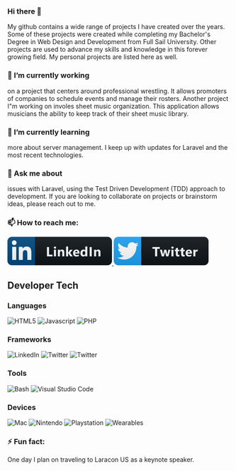 ### Hi there 👋

My github contains a wide range of projects I have created over the years. Some of these projects were created while completing my Bachelor's Degree in Web Design and Development from Full Sail University. Other projects are used to advance my skills and knowledge in this forever growing field. My personal projects are listed here as well.

### 🔭 I’m currently working

on a project that centers around professional wrestling. It allows promoters of companies to schedule events and manage their rosters. Another project I"m working on involes sheet music organization. This application allows musicians the ability to keep track of their sheet music library.

### 🌱 I’m currently learning

more about server management. I keep up with updates for Laravel and the most recent technologies.

### 💬 Ask me about

issues with Laravel, using the Test Driven Development (TDD) approach to development. If you are looking to collaborate on projects or brainstorm ideas, please reach out to me.

### 📫 How to reach me:
<p align="left">
    <a href="https://www.linkedin.com/in/jeffrey-davidson-8176205a">
        <img src="badges/social/linkedin.svg" alt="LinkedIn" style="max-width:100%;">
    </a>
    <a href="https://twitter.com/jdavidsonwebdev">
        <img src="badges/social/twitter.svg" alt="Twitter" style="max-width:100%;">
    </a>
</p>

## Developer Tech

### Languages
<p align="left">
    <img src="badges/social/html5.svg" alt="HTML5" style="max-width:100%;">
    <img src="badges/social/js.svg" alt="Javascript" style="max-width:100%;">
    <img src="badges/social/php.svg" alt="PHP" style="max-width:100%;">
</p>

### Frameworks
<p align="left">
    <img src="badges/social/angular.svg" alt="LinkedIn" style="max-width:100%;">
    <img src="badges/social/react.svg" alt="Twitter" style="max-width:100%;">
    <img src="badges/social/vue.svg" alt="Twitter" style="max-width:100%;">
</p>

### Tools
<p align="left">
    <img src="badges/social/bash.svg" alt="Bash" style="max-width:100%;">
    <img src="badges/social/visualstudio_code.svg" alt="Visual Studio Code" style="max-width:100%;">
</p>

### Devices
<p align="left">
    <img src="badges/social/mac.svg" alt="Mac" style="max-width:100%;">
    <img src="badges/social/nintendo.svg" alt="Nintendo" style="max-width:100%;">
    <img src="badges/social/playstation.svg" alt="Playstation" style="max-width:100%;">
    <img src="badges/social/wearables.svg" alt="Wearables" style="max-width:100%;">
</p>

### ⚡ Fun fact:

One day I plan on traveling to Laracon US as a keynote speaker.
